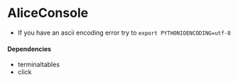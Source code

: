 AliceConsole
============

- If you have an ascii encoding error try to
`export PYTHONIOENCODING=utf-8`

#### Dependencies

- terminaltables
- click
